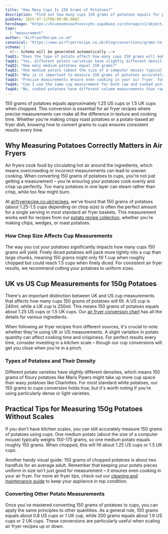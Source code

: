 ```yaml
---
title: "How Many Cups Is 150 Grams of Potatoes?"
description: "Find out how many cups 150 grams of potatoes equals for perfect air fryer recipes. Includes UK/US conversions and tips for accurate measuring every time."
pubDate: 2025-07-22T00:00:00.000Z
heroImage: "https://klueoymssxwfnxsvcyhv.supabase.co/storage/v1/object/public/Shmucket/how-many-cups-is-150-grams-of-potatoes.png"
tags:
  - "measurement"
author: "AirFryerRecipe.co.uk"
canonical: "https://www.airfryerrecipe.co.uk/blog/conversions/grams-to-cups/how-many-cups-is-150-grams-of-potatoes"
schema: |
  <!-- Schema will be generated automatically -->
faqQ1: "Does the type of potato affect how many cups 150 grams will make?"
faqA1: "Yes, different potato varieties have slightly different densities. Floury potatoes like Maris Pipers are less dense than waxy varieties, so 150 grams might take up slightly more cup space. However, for most standard white potatoes, 150 grams equals about 1.25 US cups or 1.5 UK cups when chopped."
faqQ2: "How many medium potatoes equal 150 grams?"
faqA2: "One medium potato (about the size of a computer mouse) typically weighs 150-175 grams. So one medium potato equals roughly 150 grams, which converts to about 1.25 US cups or 1.5 UK cups when chopped - perfect for most air fryer recipes."
faqQ3: "Why is it important to measure 150 grams of potatoes accurately for air frying?"
faqA3: "Precise measurements ensure even cooking in your air fryer. Too many potatoes (over 150 grams/1.5 cups) can overcrowd the basket, leading to steaming instead of crisping. Too few might burn. The hot air circulation works best with properly measured portions."
faqQ4: "Can I use the same cup measurement for both raw and cooked potatoes?"
faqA4: "No, cooked potatoes have different volume measurements than raw. Our 150 grams to cups conversion applies to raw potatoes. Cooked potatoes become more compact, so 150 grams would take up less cup space after cooking. Always measure raw potatoes for air fryer recipes."
---
```

<p>150 grams of potatoes equals approximately 1.25 US cups or 1.5 UK cups when chopped. This conversion is essential for air fryer recipes where precise measurements can make all the difference in texture and cooking time. Whether you're making crispy roast potatoes or a potato-based air fryer dish, knowing how to convert grams to cups ensures consistent results every time.</p>

<h2>Why Measuring Potatoes Correctly Matters in Air Fryers</h2>
<p>Air fryers cook food by circulating hot air around the ingredients, which means overcrowding or incorrect measurements can lead to uneven cooking. When converting 150 grams of potatoes to cups, you're not just getting a measurement – you're ensuring your potatoes cook evenly and crisp up perfectly. Too many potatoes in one layer can steam rather than crisp, while too few might burn.</p>
<p>At <a href=https://www.airfryerrecipe.co.uk/recipes>airfryerrecipe.co.uk/recipes</a>, we've found that 150 grams of potatoes (about 1.25-1.5 cups depending on chop size) is often the perfect amount for a single serving in most standard air fryer baskets. This measurement works well for recipes from our <a href=https://www.airfryerrecipe.co.uk/recipe-category/potatoes>potato recipe collection</a>, whether you're making chips, wedges, or roast potatoes.</p>

<h3>How Chop Size Affects Cup Measurements</h3>
<p>The way you cut your potatoes significantly impacts how many cups 150 grams will yield. Finely diced potatoes will pack more tightly into a cup than large chunks, meaning 150 grams might only fill 1 cup when roughly chopped but could reach 1.5 cups when finely diced. For consistent air fryer results, we recommend cutting your potatoes to uniform sizes.</p>

<h2>UK vs US Cup Measurements for 150g Potatoes</h2>
<p>There's an important distinction between UK and US cup measurements that affects how many cups 150 grams of potatoes will fill. A US cup is 240ml, while a UK cup is 250ml. This means 150 grams of potatoes equals about 1.25 US cups or 1.5 UK cups. Our <a href=https://www.airfryerrecipe.co.uk/air-fryer-conversion-chart>air fryer conversion chart</a> has all the details for various ingredients.</p>
<p>When following air fryer recipes from different sources, it's crucial to note whether they're using UK or US measurements. A slight variation in potato quantity can affect cooking time and crispiness. For perfect results every time, consider investing in a kitchen scale – though our cup conversions will get you close when you're in a pinch.</p>

<h3>Types of Potatoes and Their Density</h3>
<p>Different potato varieties have slightly different densities, which means 150 grams of floury potatoes like Maris Pipers might take up more cup space than waxy potatoes like Charlottes. For most standard white potatoes, our 150 grams to cups conversion holds true, but it's worth noting if you're using particularly dense or light varieties.</p>

<h2>Practical Tips for Measuring 150g Potatoes Without Scales</h2>
<p>If you don't have kitchen scales, you can still accurately measure 150 grams of potatoes using cups. One medium potato (about the size of a computer mouse) typically weighs 150-175 grams, so one medium potato equals roughly 150 grams. When chopped, this will fill about 1.25 US cups or 1.5 UK cups.</p>
<p>Another handy visual guide: 150 grams of chopped potatoes is about two handfuls for an average adult. Remember that keeping your potato pieces uniform in size isn't just good for measurement – it ensures even cooking in your air fryer. For more air fryer tips, check out our <a href=https://www.airfryerrecipe.co.uk/air-fryer-cleaner>cleaning and maintenance guide</a> to keep your appliance in top condition.</p>

<h3>Converting Other Potato Measurements</h3>
<p>Once you've mastered converting 150 grams of potatoes to cups, you can apply the same principles to other quantities. As a general rule, 100 grams equals about 0.8 US cups or 1 UK cup, while 200 grams equals about 1.6 US cups or 2 UK cups. These conversions are particularly useful when scaling air fryer recipes up or down.</p>

